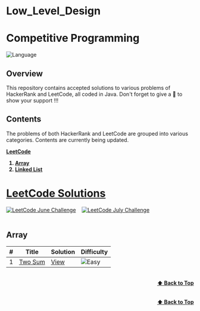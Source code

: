 # Low_Level_Design

# Competitive Programming

![Language](https://img.shields.io/badge/Language-Java-important)&nbsp;

## Overview

This repository contains accepted solutions to various problems of HackerRank and LeetCode, all coded in Java. 
Don't forget to give  a 🌟 to show your support !!!

## Contents

The problems of both HackerRank and LeetCode are grouped into various categories.  Contents are currently being updated. <br/>

<b><a href="#leetcode-solutions">LeetCode</a></b>

<ol>
    <b><a href="#array"><li> Array </li> </a> </b>
    <b><a href="#linked-list"><li> Linked List </li> </a> </b>
</ol>

# [LeetCode Solutions](./LeetCode)

[![LeetCode June Challenge](https://img.shields.io/badge/LeetCode-June_Challenge-important)](./June%20LeetCode%20Challenge)&nbsp;&nbsp;&nbsp;
[![LeetCode July Challenge](https://img.shields.io/badge/LeetCode-July_Challenge-brightgreen)](./July%20LeetCode%20Challenge)<br><br>

## Array

| #             | Title| Solution |  Difficulty |
| ----- | ------------- | ------------- | ------------- |
| 1  | [Two Sum](https://leetcode.com/problems/two-sum/)  | [View](./LeetCode/Array/1.%20Two%20Sum/Solution.java) |  ![Easy](./Tags/easy.svg) |


<br/>
<div align="right">
    <b><a href="#overview">⬆️ Back to Top</a></b>
</div>
<br/>


<br/>
<div align="right">
    <b><a href="#competitive-programming">⬆️ Back to Top</a></b>
</div>
<br/>
